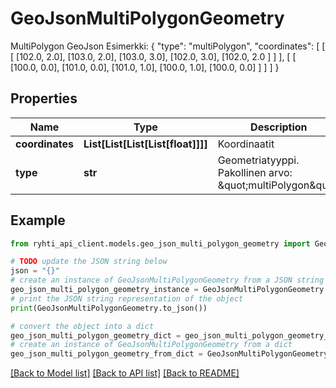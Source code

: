 # GeoJsonMultiPolygonGeometry

MultiPolygon GeoJson    Esimerkki: { \"type\": \"multiPolygon\", \"coordinates\": [ [ [ [102.0, 2.0], [103.0, 2.0], [103.0, 3.0], [102.0, 3.0], [102.0, 2.0 ] ] ], [ [ [100.0, 0.0], [101.0, 0.0], [101.0, 1.0], [100.0, 1.0], [100.0, 0.0] ] ] ] }

## Properties

Name | Type | Description | Notes
------------ | ------------- | ------------- | -------------
**coordinates** | **List[List[List[List[float]]]]** | Koordinaatit | 
**type** | **str** | Geometriatyyppi. Pakollinen arvo: \&quot;multiPolygon\&quot; | 

## Example

```python
from ryhti_api_client.models.geo_json_multi_polygon_geometry import GeoJsonMultiPolygonGeometry

# TODO update the JSON string below
json = "{}"
# create an instance of GeoJsonMultiPolygonGeometry from a JSON string
geo_json_multi_polygon_geometry_instance = GeoJsonMultiPolygonGeometry.from_json(json)
# print the JSON string representation of the object
print(GeoJsonMultiPolygonGeometry.to_json())

# convert the object into a dict
geo_json_multi_polygon_geometry_dict = geo_json_multi_polygon_geometry_instance.to_dict()
# create an instance of GeoJsonMultiPolygonGeometry from a dict
geo_json_multi_polygon_geometry_from_dict = GeoJsonMultiPolygonGeometry.from_dict(geo_json_multi_polygon_geometry_dict)
```
[[Back to Model list]](../README.md#documentation-for-models) [[Back to API list]](../README.md#documentation-for-api-endpoints) [[Back to README]](../README.md)


